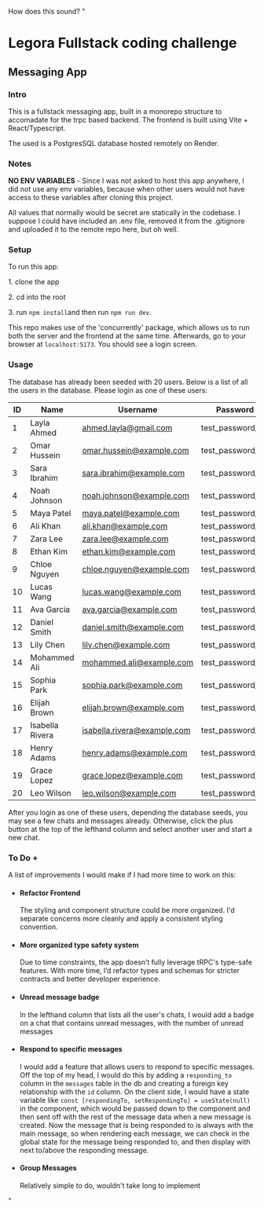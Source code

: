 How does this sound? "<h1>Legora Fullstack coding challenge</h1>
<h2>Messaging App</h2>

<h3>Intro</h3>
<p>This is a fullstack messaging app, built in a monorepo structure to accomadate for the trpc based backend. The frontend is built using Vite + React/Typescript.</p>
<p>The used is a PostgresSQL database hosted remotely on Render.</p>

<h3>Notes</h3>
<p><strong>NO ENV VARIABLES</strong> - Since I was not asked to host this app anywhere, I did not use any env variables, because when other users would not have access to these variables after cloning this project.</p>
<p>All values that normally would be secret are statically in the codebase. I suppose I could have included an .env file, removed it from the .gitignore and uploaded it to the remote repo here, but oh well.</p>

<h3>Setup</h3>
<p>To run this app:</p>
<p> 1. clone the app</p>
<p> 2. cd into the root</p>
<p> 3. run <code>npm install</code>and then run <code>npm run dev</code>.</p>
<p>This repo makes use of the 'concurrently' package, which allows us to run both the server and the frontend at the same time. Afterwards, go to your browser at <code>localhost:5173</code>. You should see a login screen.</p>

<h3>Usage</h3>
<p>The database has already been seeded with 20 users. Below is a list of all the users in the database. Please login as one of these users:</p>

  | ID | Name              | Username                   | Password          |
  |----|-------------------|----------------------------|-------------------|
  | 1  | Layla Ahmed       | ahmed.layla@gmail.com       | test_password_1   |
  | 2  | Omar Hussein      | omar.hussein@example.com    | test_password_2   |
  | 3  | Sara Ibrahim      | sara.ibrahim@example.com    | test_password_3   |
  | 4  | Noah Johnson      | noah.johnson@example.com    | test_password_4   |
  | 5  | Maya Patel        | maya.patel@example.com      | test_password_5   |
  | 6  | Ali Khan          | ali.khan@example.com        | test_password_6   |
  | 7  | Zara Lee          | zara.lee@example.com        | test_password_7   |
  | 8  | Ethan Kim         | ethan.kim@example.com       | test_password_8   |
  | 9  | Chloe Nguyen      | chloe.nguyen@example.com    | test_password_9   |
  | 10 | Lucas Wang        | lucas.wang@example.com      | test_password_10  |
  | 11 | Ava Garcia        | ava.garcia@example.com      | test_password_11  |
  | 12 | Daniel Smith      | daniel.smith@example.com    | test_password_12  |
  | 13 | Lily Chen         | lily.chen@example.com       | test_password_13  |
  | 14 | Mohammed Ali      | mohammed.ali@example.com    | test_password_14  |
  | 15 | Sophia Park       | sophia.park@example.com     | test_password_15  |
  | 16 | Elijah Brown      | elijah.brown@example.com    | test_password_16  |
  | 17 | Isabella Rivera   | isabella.rivera@example.com | test_password_17  |
  | 18 | Henry Adams       | henry.adams@example.com     | test_password_18  |
  | 19 | Grace Lopez       | grace.lopez@example.com     | test_password_19  |
  | 20 | Leo Wilson        | leo.wilson@example.com      | test_password_20  |

<p>
  After you login as one of these users, depending the database seeds, you may see a few chats and messages already. Otherwise, click the plus button at the top of the lefthand
  column and select another user and start a new chat.
</p>

<h3>To Do +</h3>
<p>A list of improvements I would make if I had more time to work on this:</p>
<ul>
  <li>
    <h4>Refactor Frontend</h4>
    <p>The styling and component structure could be more organized. I'd separate concerns more cleanly and apply a consistent styling convention.</p>
  </li>
  <li>
    <h4>More organized type safety system</h4>
    <p>Due to time constraints, the app doesn’t fully leverage tRPC's type-safe features. With more time, I’d refactor types and schemas for stricter contracts and better developer experience.</p>
  </li>
  <li>
    <h4>Unread message badge</h4>
    <p>In the lefthand column that lists all the user's chats, I would add a badge on a chat that contains unread messages, with the number of unread messages</p>
  </li>
  <li>
    <h4>Respond to specific messages</h4>
    <p>
      I would add a feature that allows users to respond to specific messages. Off the top of my head, I would do this by adding a <code>responding_to</code> column in the
      <code>messages</code> table in the db and creating a foreign key relationship with the <code>id</code> column. On the client side, I would have a state variable
      like <code>const [respondingTo, setRespondingTo] = useState<number | null>(null)</code> in the <code><ChatInterface /></code> component, which would be passed down to the
      <code><CreateMessage /></code> component and then sent off with the rest of the message data when a new message is created. Now the message that is being responded to is always
      with the main message, so when rendering each message, we can check in the global state for the message being responded to, and then display with next to/above the responding message.
    </p>
  </li>
  <li>
    <h4>Group Messages</h4>
    <p>Relatively simple to do, wouldn't take long to implement</p>
  </li>  
</ul>
"
